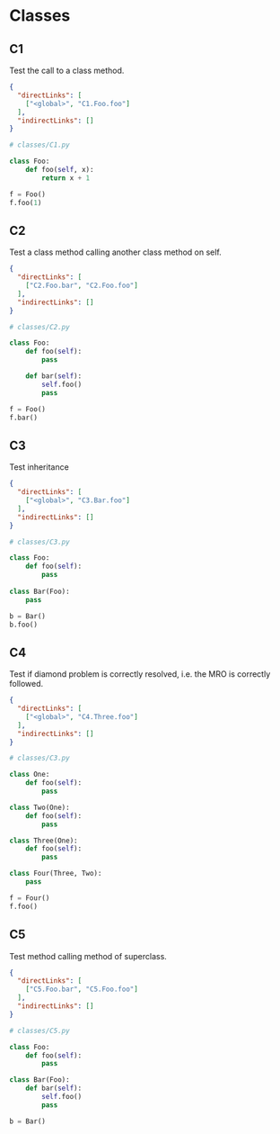 # Classes

## C1
[//]: # (MAIN: global)
Test the call to a class method.

```json
{
  "directLinks": [
    ["<global>", "C1.Foo.foo"]
  ],
  "indirectLinks": []
}
```
```python
# classes/C1.py

class Foo:
    def foo(self, x):
        return x + 1

f = Foo()
f.foo(1)
```
[//]: # (END)

## C2
[//]: # (MAIN: global)
Test a class method calling another class method on self.

```json
{
  "directLinks": [
    ["C2.Foo.bar", "C2.Foo.foo"]
  ],
  "indirectLinks": []
}
```
```python
# classes/C2.py

class Foo:
    def foo(self):
        pass

    def bar(self):
        self.foo()
        pass

f = Foo()
f.bar()
```
[//]: # (END)

## C3
[//]: # (MAIN: global)
Test inheritance

```json
{
  "directLinks": [
    ["<global>", "C3.Bar.foo"]
  ],
  "indirectLinks": []
}
```
```python 
# classes/C3.py

class Foo:
    def foo(self):
        pass
    
class Bar(Foo):
    pass

b = Bar()
b.foo()
```
[//]: # (END)

## C4
[//]: # (MAIN: global)
Test if diamond problem is correctly resolved, i.e. the MRO is correctly followed.

```json
{
  "directLinks": [
    ["<global>", "C4.Three.foo"]
  ],
  "indirectLinks": []
}
```
```python
# classes/C3.py

class One:
    def foo(self):
        pass

class Two(One):
    def foo(self):
        pass

class Three(One):
    def foo(self):
        pass

class Four(Three, Two):
    pass

f = Four()
f.foo()
```
[//]: # (END)

## C5
[//]: # (MAIN: global)
Test method calling method of superclass.

```json
{
  "directLinks": [
    ["C5.Foo.bar", "C5.Foo.foo"]
  ],
  "indirectLinks": []
}
```
```python
# classes/C5.py

class Foo:
    def foo(self):
        pass

class Bar(Foo):
    def bar(self):
        self.foo()
        pass

b = Bar()
